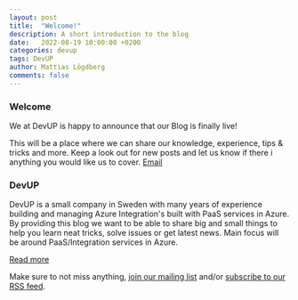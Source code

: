 ```yaml
---
layout: post
title:  "Welcome!"
description: A short introduction to the blog
date:   2022-08-19 10:00:00 +0200
categories: devup
tags: DevUP
author: Mattias Lögdberg
comments: false
---
```


### Welcome

We at DevUP is happy to announce that our Blog is finally live! 

This will be a place where we can share our knowledge, experience, tips & tricks and more. Keep a look out for new posts and let us know if there i anything you would like us to cover. [Email](mailto:support@devup.solutions)


### DevUP
DevUP is a small company in Sweden with many years of experience building and managing Azure Integration's built with PaaS services in Azure. By providing this blog we want to be able to share big and small things to help you learn neat tricks, solve issues or get latest news. Main focus will be around PaaS/Integration services in Azure.

[Read more](https://devup.solutions)



Make sure to not miss anything, <a href="http://eepurl.com/h6evyf" target="_blank">join our mailing list</a> and/or <a href="/feed.xml">subscribe to our RSS feed</a>.